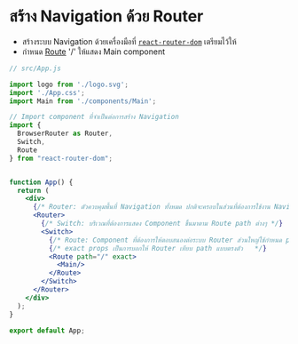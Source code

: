 
# สร้าง Navigation ด้วย Router 

- สร้างระบบ Navigation ด้วยเครื่องมือที่ [`react-router-dom`](https://reactrouter.com/web/guides/quick-start) เตรียมไว้ให้ 
- กำหนด [Route](https://reactrouter.com/web/api/Route) '/' ให้แสดง Main component 

```jsx
// src/App.js

import logo from './logo.svg';
import './App.css';
import Main from './components/Main';

// Import component ที่จำเป็นต่อการสร้าง Navigation
import {
  BrowserRouter as Router,
  Switch,
  Route
} from "react-router-dom";


function App() {
  return (
    <div>
      {/* Router: ตัวควบคุมพื้นที่ Navigation ทั้งหมด ปกติจะครอบในส่วนที่ต้องการใช้งาน Navigation */}
      <Router>
        {/* Switch: บริเวณที่ต้องการแสดง Component ขึ้นมาตาม Route path ต่างๆ */}
        <Switch>
          {/* Route: Component ที่ต้องการให้ตอบสนองต่อระบบ Router ส่วนใหญ่ใช้กำหนด path อ้างอิง และกำหนด Component ที่ต้องการแสดงขึ้นมา เวลามีการเรียกใช้ path นั้นๆ   */}
          {/* exact props เป็นการบอกให้ Router เทียบ path แบบตรงตัว   */}
          <Route path="/" exact>
            <Main/>
          </Route>
        </Switch>
      </Router>
    </div>
  );
}

export default App;

```